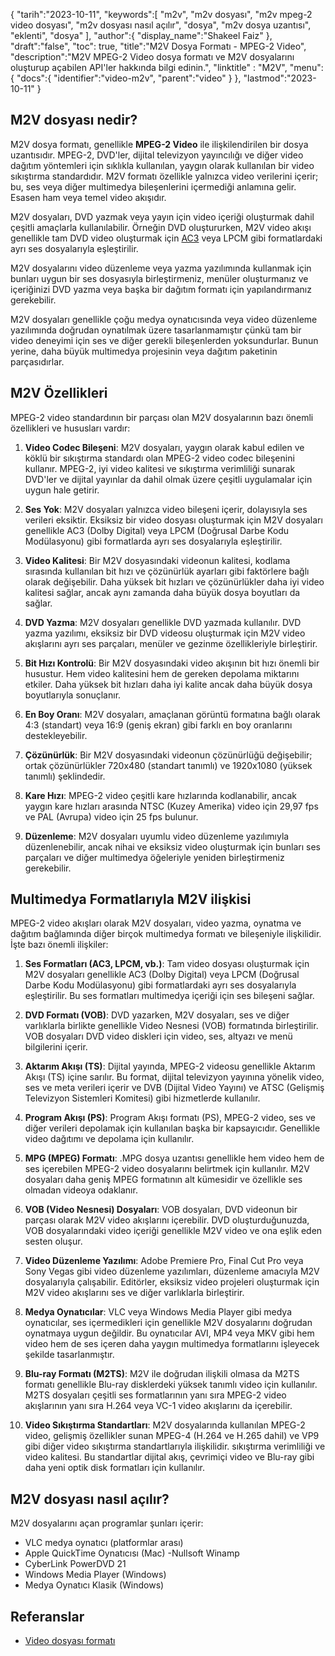 {
"tarih":"2023-10-11",
   "keywords":[
"m2v",
"m2v dosyası",
"m2v mpeg-2 video dosyası",
"m2v dosyası nasıl açılır",
"dosya",
"m2v dosya uzantısı",
"eklenti",
"dosya"
],
   "author":{
"display_name":"Shakeel Faiz"
},
"draft":"false",
"toc": true,
"title":"M2V Dosya Formatı - MPEG-2 Video",
   "description":"M2V MPEG-2 Video dosya formatı ve M2V dosyalarını oluşturup açabilen API'ler hakkında bilgi edinin.",
"linktitle" : "M2V",
   "menu":{
      "docs":{
         "identifier":"video-m2v",
         "parent":"video"
}
},
"lastmod":"2023-10-11"
}

## M2V dosyası nedir?

M2V dosya formatı, genellikle **MPEG-2 Video** ile ilişkilendirilen bir dosya uzantısıdır. MPEG-2, DVD'ler, dijital televizyon yayıncılığı ve diğer video dağıtım yöntemleri için sıklıkla kullanılan, yaygın olarak kullanılan bir video sıkıştırma standardıdır. M2V formatı özellikle yalnızca video verilerini içerir; bu, ses veya diğer multimedya bileşenlerini içermediği anlamına gelir. Esasen ham veya temel video akışıdır.

M2V dosyaları, DVD yazmak veya yayın için video içeriği oluşturmak dahil çeşitli amaçlarla kullanılabilir. Örneğin DVD oluştururken, M2V video akışı genellikle tam DVD video oluşturmak için [AC3](/tr/audio/ac3/) veya LPCM gibi formatlardaki ayrı ses dosyalarıyla eşleştirilir.

M2V dosyalarını video düzenleme veya yazma yazılımında kullanmak için bunları uygun bir ses dosyasıyla birleştirmeniz, menüler oluşturmanız ve içeriğinizi DVD yazma veya başka bir dağıtım formatı için yapılandırmanız gerekebilir.

M2V dosyaları genellikle çoğu medya oynatıcısında veya video düzenleme yazılımında doğrudan oynatılmak üzere tasarlanmamıştır çünkü tam bir video deneyimi için ses ve diğer gerekli bileşenlerden yoksundurlar. Bunun yerine, daha büyük multimedya projesinin veya dağıtım paketinin parçasıdırlar.

## M2V Özellikleri

MPEG-2 video standardının bir parçası olan M2V dosyalarının bazı önemli özellikleri ve hususları vardır:

1. **Video Codec Bileşeni**: M2V dosyaları, yaygın olarak kabul edilen ve köklü bir sıkıştırma standardı olan MPEG-2 video codec bileşenini kullanır. MPEG-2, iyi video kalitesi ve sıkıştırma verimliliği sunarak DVD'ler ve dijital yayınlar da dahil olmak üzere çeşitli uygulamalar için uygun hale getirir.
    
















2. **Ses Yok**: M2V dosyaları yalnızca video bileşeni içerir, dolayısıyla ses verileri eksiktir. Eksiksiz bir video dosyası oluşturmak için M2V dosyaları genellikle AC3 (Dolby Digital) veya LPCM (Doğrusal Darbe Kodu Modülasyonu) gibi formatlarda ayrı ses dosyalarıyla eşleştirilir.
    
















3. **Video Kalitesi**: Bir M2V dosyasındaki videonun kalitesi, kodlama sırasında kullanılan bit hızı ve çözünürlük ayarları gibi faktörlere bağlı olarak değişebilir. Daha yüksek bit hızları ve çözünürlükler daha iyi video kalitesi sağlar, ancak aynı zamanda daha büyük dosya boyutları da sağlar.
       

















4. **DVD Yazma**: M2V dosyaları genellikle DVD yazmada kullanılır. DVD yazma yazılımı, eksiksiz bir DVD videosu oluşturmak için M2V video akışlarını ayrı ses parçaları, menüler ve gezinme özellikleriyle birleştirir.
    
















5. **Bit Hızı Kontrolü**: Bir M2V dosyasındaki video akışının bit hızı önemli bir husustur. Hem video kalitesini hem de gereken depolama miktarını etkiler. Daha yüksek bit hızları daha iyi kalite ancak daha büyük dosya boyutlarıyla sonuçlanır.
    
















6. **En Boy Oranı**: M2V dosyaları, amaçlanan görüntü formatına bağlı olarak 4:3 (standart) veya 16:9 (geniş ekran) gibi farklı en boy oranlarını destekleyebilir.
    
















7. **Çözünürlük**: Bir M2V dosyasındaki videonun çözünürlüğü değişebilir; ortak çözünürlükler 720x480 (standart tanımlı) ve 1920x1080 (yüksek tanımlı) şeklindedir.
    
















8. **Kare Hızı**: MPEG-2 video çeşitli kare hızlarında kodlanabilir, ancak yaygın kare hızları arasında NTSC (Kuzey Amerika) video için 29,97 fps ve PAL (Avrupa) video için 25 fps bulunur.
    
















9. **Düzenleme**: M2V dosyaları uyumlu video düzenleme yazılımıyla düzenlenebilir, ancak nihai ve eksiksiz video oluşturmak için bunları ses parçaları ve diğer multimedya öğeleriyle yeniden birleştirmeniz gerekebilir.

## Multimedya Formatlarıyla M2V ilişkisi

MPEG-2 video akışları olarak M2V dosyaları, video yazma, oynatma ve dağıtım bağlamında diğer birçok multimedya formatı ve bileşeniyle ilişkilidir. İşte bazı önemli ilişkiler:

1. **Ses Formatları (AC3, LPCM, vb.)**: Tam video dosyası oluşturmak için M2V dosyaları genellikle AC3 (Dolby Digital) veya LPCM (Doğrusal Darbe Kodu Modülasyonu) gibi formatlardaki ayrı ses dosyalarıyla eşleştirilir. Bu ses formatları multimedya içeriği için ses bileşeni sağlar.
    
















2. **DVD Formatı (VOB)**: DVD yazarken, M2V dosyaları, ses ve diğer varlıklarla birlikte genellikle Video Nesnesi (VOB) formatında birleştirilir. VOB dosyaları DVD video diskleri için video, ses, altyazı ve menü bilgilerini içerir.
    
















3. **Aktarım Akışı (TS)**: Dijital yayında, MPEG-2 videosu genellikle Aktarım Akışı (TS) içine sarılır. Bu format, dijital televizyon yayınına yönelik video, ses ve meta verileri içerir ve DVB (Dijital Video Yayını) ve ATSC (Gelişmiş Televizyon Sistemleri Komitesi) gibi hizmetlerde kullanılır.
    
















4. **Program Akışı (PS)**: Program Akışı formatı (PS), MPEG-2 video, ses ve diğer verileri depolamak için kullanılan başka bir kapsayıcıdır. Genellikle video dağıtımı ve depolama için kullanılır.
    
















5. **MPG (MPEG) Formatı**: .MPG dosya uzantısı genellikle hem video hem de ses içerebilen MPEG-2 video dosyalarını belirtmek için kullanılır. M2V dosyaları daha geniş MPEG formatının alt kümesidir ve özellikle ses olmadan videoya odaklanır.
    
















6. **VOB (Video Nesnesi) Dosyaları**: VOB dosyaları, DVD videonun bir parçası olarak M2V video akışlarını içerebilir. DVD oluşturduğunuzda, VOB dosyalarındaki video içeriği genellikle M2V video ve ona eşlik eden sesten oluşur.
    
















7. **Video Düzenleme Yazılımı**: Adobe Premiere Pro, Final Cut Pro veya Sony Vegas gibi video düzenleme yazılımları, düzenleme amacıyla M2V dosyalarıyla çalışabilir. Editörler, eksiksiz video projeleri oluşturmak için M2V video akışlarını ses ve diğer varlıklarla birleştirir.
    
















8. **Medya Oynatıcılar**: VLC veya Windows Media Player gibi medya oynatıcılar, ses içermedikleri için genellikle M2V dosyalarını doğrudan oynatmaya uygun değildir. Bu oynatıcılar AVI, MP4 veya MKV gibi hem video hem de ses içeren daha yaygın multimedya formatlarını işleyecek şekilde tasarlanmıştır.
    
















9. **Blu-ray Formatı (M2TS)**: M2V ile doğrudan ilişkili olmasa da M2TS formatı genellikle Blu-ray disklerdeki yüksek tanımlı video için kullanılır. M2TS dosyaları çeşitli ses formatlarının yanı sıra MPEG-2 video akışlarının yanı sıra H.264 veya VC-1 video akışlarını da içerebilir.
    
















10. **Video Sıkıştırma Standartları**: M2V dosyalarında kullanılan MPEG-2 video, gelişmiş özellikler sunan MPEG-4 (H.264 ve H.265 dahil) ve VP9 gibi diğer video sıkıştırma standartlarıyla ilişkilidir. sıkıştırma verimliliği ve video kalitesi. Bu standartlar dijital akış, çevrimiçi video ve Blu-ray gibi daha yeni optik disk formatları için kullanılır.

## M2V dosyası nasıl açılır?

M2V dosyalarını açan programlar şunları içerir:

- VLC medya oynatıcı (platformlar arası)
- Apple QuickTime Oynatıcısı (Mac)
-Nullsoft Winamp
- CyberLink PowerDVD 21
- Windows Media Player (Windows)
- Medya Oynatıcı Klasik (Windows)

## Referanslar
* [Video dosyası formatı](https://en.wikipedia.org/wiki/Video_file_format)

